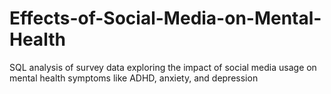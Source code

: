 # Effects-of-Social-Media-on-Mental-Health
SQL analysis of survey data exploring the impact of social media usage on mental health symptoms like ADHD, anxiety, and depression
